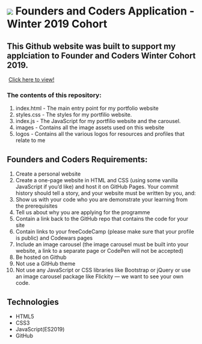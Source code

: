 # ![](https://i.imgur.com/aMQ6p7F.jpg?3) Founders and Coders Application - Winter 2019 Cohort

## This Github website was built to support my applciation to Founder and Coders Winter Cohort 2019.

<img src="https://cdn0.iconfinder.com/data/icons/entypo/80/link5-512.png" height="0.5" /> [Click here to view!](https://sarahfwood.github.io/FAC-Application/)

### The contents of this repository:

1. index.html - The main entry point for my portfolio website
2. styles.css - The styles for my portfilio website.
3. index.js - The JavaScript for my portfilio website and the carousel.
4. images - Contains all the image assets used on this website
5. logos - Contains all the various logos for resources and profiles that relate to me

## Founders and Coders Requirements:

1. Create a personal website
2. Create a one-page website in HTML and CSS (using some vanilla JavaScript if you’d like) and host it on GitHub Pages. Your commit history should tell a story, and your website must be written by you, and:
3. Show us with your code who you are demonstrate your learning from the prerequisites
4. Tell us about why you are applying for the programme
5. Contain a link back to the GitHub repo that contains the code for your site
6. Contain links to your freeCodeCamp (please make sure that your profile is public) and Codewars pages
7. Include an image carousel (the image carousel must be built into your website, a link to a separate page or CodePen will not be accepted)
8. Be hosted on Github
9. Not use a GitHub theme
10. Not use any JavaScript or CSS libraries like Bootstrap or jQuery or use an image carousel package like Flickity ⁠— we want to see your own code.


## Technologies
* HTML5
* CSS3
* JavaScript(ES2019)
* GitHub
